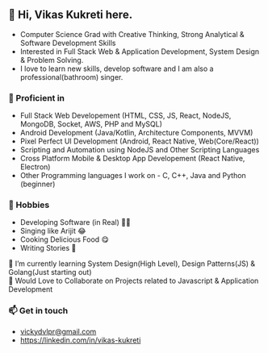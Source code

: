 ## 👋 Hi, Vikas Kukreti here.
- Computer Science Grad with Creative Thinking, Strong Analytical & Software Development Skills
- Interested in Full Stack Web & Application Development, System Design & Problem Solving.
- I love to learn new skills, develop software and I am also a professional(bathroom) singer.

### 💪 Proficient in
- Full Stack Web Developement (HTML, CSS, JS, React, NodeJS, MongoDB, Socket, AWS, PHP and MySQL)
- Android Development (Java/Kotlin, Architecture Components, MVVM)
- Pixel Perfect UI Development (Android, React Native, Web(Core/React))
- Scripting and Automation using NodeJS and Other Scripting Languages 
- Cross Platform Mobile & Desktop App Developement (React Native, Electron)
- Other Programming languages I work on - C, C++, Java and Python (beginner)

### 🌱 Hobbies
- Developing Software (in Real) 👨‍💻
- Singing like Arijit 😂
- Cooking Delicious Food 😋
- Writing Stories 📝


🌱 I’m currently learning System Design(High Level), Design Patterns(JS) & Golang(Just starting out)<br/>
🤝 Would Love to Collaborate on Projects related to Javascript & Application Development

### 📫 Get in touch 
- vickydvlpr@gmail.com
- https://linkedin.com/in/vikas-kukreti

